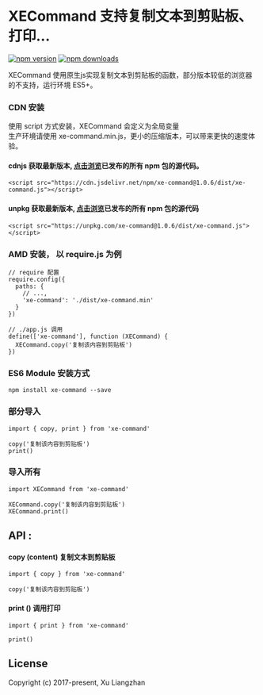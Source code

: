 # XECommand 支持复制文本到剪贴板、打印...

[![npm version](https://img.shields.io/npm/v/xe-command.svg?style=flat-square)](https://www.npmjs.org/package/xe-command)
[![npm downloads](https://img.shields.io/npm/dm/xe-command.svg?style=flat-square)](http://npm-stat.com/charts.html?package=xe-command)

XECommand 使用原生js实现复制文本到剪贴板的函数，部分版本较低的浏览器的不支持，运行环境 ES5+。

### CDN 安装
使用 script 方式安装，XECommand 会定义为全局变量<br/>
生产环境请使用 xe-command.min.js，更小的压缩版本，可以带来更快的速度体验。
#### cdnjs 获取最新版本, [点击浏览](https://cdn.jsdelivr.net/npm/xe-command/)已发布的所有 npm 包的源代码。
``` shell
<script src="https://cdn.jsdelivr.net/npm/xe-command@1.0.6/dist/xe-command.js"></script>
```
#### unpkg 获取最新版本, [点击浏览](https://unpkg.com/xe-command@1.0.6/)已发布的所有 npm 包的源代码
``` shell
<script src="https://unpkg.com/xe-command@1.0.6/dist/xe-command.js"></script>
```

### AMD 安装， 以 require.js 为例
``` shell
// require 配置
require.config({
  paths: {
    // ...,
    'xe-command': './dist/xe-command.min'
  }
})

// ./app.js 调用
define(['xe-command'], function (XECommand) {
  XECommand.copy('复制该内容到剪贴板')
})
```

### ES6 Module 安装方式
``` shell
npm install xe-command --save
```

### 部分导入
``` shell
import { copy, print } from 'xe-command'

copy('复制该内容到剪贴板')
print()
```

### 导入所有
``` shell
import XECommand from 'xe-command'

XECommand.copy('复制该内容到剪贴板')
XECommand.print()
```

## API :
#### copy (content) 复制文本到剪贴板
```shell
import { copy } from 'xe-command'

copy('复制该内容到剪贴板')
```

#### print () 调用打印
```shell
import { print } from 'xe-command'

print()
```

## License
Copyright (c) 2017-present, Xu Liangzhan